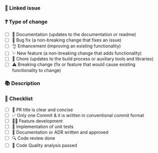 <!---
This is the Pull Request Template for the project.

The template guides contributors to provide necessary information about their changes. This ensures that the changes are understood and can be reviewed effectively.

The template includes several sections:

- The PR title section instructs contributors to follow the conventional commits style (https://conventionalcommits.org) for the PR title.
- The Linked issue section asks contributors to link any related issues.
- The Type of change section asks contributors to categorize their change (documentation, bug fix, enhancement, new feature, chore, breaking change).
- The Description section asks contributors to provide details about their changes, the reason for the changes, and the issue the changes resolve.
- The Checklist section provides a list of tasks that should be completed before the PR is submitted. This includes ensuring the PR title is clear and concise, the commit follows the conventional commit format, the feature has been developed, unit tests have been implemented, any necessary documentation or ADRs have been written and approved, and a code review has been done.
-->

### 🔗 Linked issue

<!-- Please ensure there is an open issue and mention its number as #123 -->

### ❓ Type of change

<!-- What types of changes does your code introduce? Put an `x` in all the boxes that apply. -->

- [ ] 📖 Documentation (updates to the documentation or readme)
- [ ] 🐞 Bug fix (a non-breaking change that fixes an issue)
- [ ] 👌 Enhancement (improving an existing functionality)
- [ ] ✨ New feature (a non-breaking change that adds functionality)
- [ ] 🧹 Chore (updates to the build process or auxiliary tools and libraries)
- [ ] ⚠️ Breaking change (fix or feature that would cause existing functionality to change)

### 📚 Description

<!-- Describe your changes in detail -->
<!-- Why is this change required? What problem does it solve? -->
<!-- If it resolves an open issue, please link to the issue here. For example "Resolves #1337" -->

### 📝 Checklist

<!-- Put an `x` in all the boxes that apply. -->
<!-- If your change requires a documentation PR, please link it appropriately -->
<!-- If you're unsure about any of these, don't hesitate to ask. We're here to help! -->

- [ ] 🎯 PR title is clear and concise
- [ ] ✅ Only one Commit & it is written in conventional commit format
- [ ] 👨‍💻 Feature development
- [ ] 🧪 Implementation of unit tests
- [ ] 📝 Documentation or ADR written and approved
- [ ] 🔍 Code review done
- [ ] 📡 Code Quality analysis passed